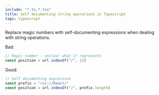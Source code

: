 ```yaml
---
include: "*.ts,*.tsx"
title: Self documenting string operations in Typescript
tags: typescript
---
```


Replace magic numbers with self-documenting expressions when dealing with string operations.

Bad:

```typescript
// Magic number - unclear what it represents
const position = url.indexOf("/", 12)
```

Good:

```typescript
// Self documenting expression
const prefix = "rsc://React/"
const position = url.indexOf("/", prefix.length)
```
